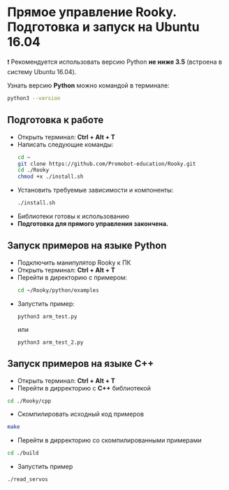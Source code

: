 # Прямое управление Rooky. Подготовка и запуск на Ubuntu 16.04

❗ Рекомендуется использовать версию Python **не ниже 3.5** (встроена в систему Ubuntu 16.04).

Узнать версию **Python** можно командой в терминале:
```sh
python3 --version
```

## Подготовка к работе
* Открыть терминал: **Ctrl + Alt + T**
* Написать следующие команды:
  ```sh
  cd ~
  git clone https://github.com/Promobot-education/Rooky.git
  cd ./Rooky
  chmod +x ./install.sh
  ```
* Установить требуемые зависимости и компоненты:
  ```bash
  ./install.sh
  ```
* Библиотеки готовы к использованию
* **Подготовка для прямого управления закончена.**

## Запуск примеров на языке Python
* Подключить манипулятор Rooky к ПК
* Открыть терминал: **Ctrl + Alt + T**
* Перейти в директорию с примером:
  ```sh
  cd ~/Rooky/python/examples
  ```
* Запустить пример:
  ```
  python3 arm_test.py
  ```  
  или  
  ```
  python3 arm_test_2.py
  ``` 


## Запуск примеров на языке С++
* Открыть терминал: **Ctrl + Alt + T**
* Перейти в дирректорию с **С++** библиотекой
```bash
cd ./Rooky/cpp
```
* Скомпилировать исходный код примеров
```bash
make
```
* Перейти в дирректорию со скомпилированными примерами
```bash
cd ./build
```
* Запустить пример
```bash
./read_servos
```